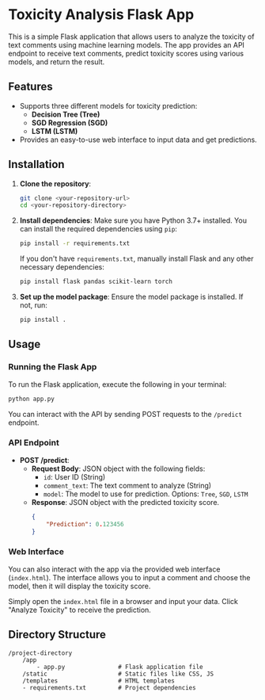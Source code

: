 # Toxicity Analysis Flask App

This is a simple Flask application that allows users to analyze the toxicity of text comments using machine learning models. The app provides an API endpoint to receive text comments, predict toxicity scores using various models, and return the result.

## Features
- Supports three different models for toxicity prediction:
  - **Decision Tree (Tree)**
  - **SGD Regression (SGD)**
  - **LSTM (LSTM)**
- Provides an easy-to-use web interface to input data and get predictions.

## Installation

1. **Clone the repository**:
    ```bash
    git clone <your-repository-url>
    cd <your-repository-directory>
    ```

2. **Install dependencies**:
    Make sure you have Python 3.7+ installed. You can install the required dependencies using `pip`:

    ```bash
    pip install -r requirements.txt
    ```

    If you don't have `requirements.txt`, manually install Flask and any other necessary dependencies:
    ```bash
    pip install flask pandas scikit-learn torch
    ```

3. **Set up the model package**:
    Ensure the model package is installed. If not, run:
    ```bash
    pip install .
    ```

## Usage

### Running the Flask App

To run the Flask application, execute the following in your terminal:

```bash
python app.py
```

You can interact with the API by sending POST requests to the `/predict` endpoint.

### API Endpoint

- **POST /predict**:
    - **Request Body**: JSON object with the following fields:
        - `id`: User ID (String)
        - `comment_text`: The text comment to analyze (String)
        - `model`: The model to use for prediction. Options: `Tree`, `SGD`, `LSTM`
    - **Response**: JSON object with the predicted toxicity score.
        ```json
        {
            "Prediction": 0.123456
        }
        ```


### Web Interface

You can also interact with the app via the provided web interface (`index.html`). The interface allows you to input a comment and choose the model, then it will display the toxicity score.

Simply open the `index.html` file in a browser and input your data. Click "Analyze Toxicity" to receive the prediction.

## Directory Structure

```
/project-directory
    /app
        - app.py               # Flask application file
    /static                    # Static files like CSS, JS
    /templates                 # HTML templates
    - requirements.txt         # Project dependencies
```